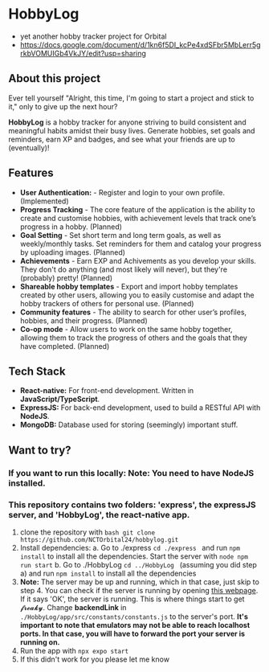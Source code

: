 # HobbyLog
- yet another hobby tracker project for Orbital
- https://docs.google.com/document/d/1kn6f5DI_kcPe4xdSFbr5MbLerr5grkbVOMUIGb4VkJY/edit?usp=sharing
## About this project
Ever tell yourself "Alright, this time, I'm going to start a project and stick to it," only to give up the next hour?

**HobbyLog** is a hobby tracker for anyone striving to build consistent and meaningful habits amidst their busy lives.  Generate hobbies, set goals and reminders, earn XP and badges, and see what your friends are up to (eventually)!

## Features
- **User Authentication:** -  Register and login to your own profile. (Implemented)
- **Progress Tracking** - The core feature of the application is the ability to create and customise hobbies, with achievement levels that track one’s progress in a hobby. (Planned)
- **Goal Setting** - Set short term and long term goals, as well as weekly/monthly tasks. Set reminders for them and catalog your progress by uploading images. (Planned)
- **Achievements** - Earn EXP and Achivements as you develop your skills. They don't do anything (and most likely will never), but they're (probably) pretty! (Planned)
- **Shareable hobby templates** - Export and import hobby templates created by other users, allowing you to easily customise and adapt the hobby trackers of others for personal use. (Planned)
- **Community features** - The ability to search for other user’s profiles, hobbies, and their progress. (Planned)
- **Co-op mode** - Allow users to work on the same hobby together, allowing them to track the progress of others and the goals that they have completed. (Planned)

## Tech Stack
- **React-native:** For front-end development. Written in **JavaScript/TypeScript**.
- **ExpressJS:** For back-end development, used to build a RESTful API with **NodeJS**.
- **MongoDB:** Database used for storing (seemingly) important stuff.

## Want to try?
### If you want to run this locally: Note: You need to have NodeJS installed.
### This repository contains two folders: 'express', the expressJS server, and 'HobbyLog', the react-native app.
1. clone the repository with ```bash git clone https://github.com/NCTOrbital24/hobbylog.git ```
2. Install dependencies:
   a. Go to ./express ```cd ./express ``` and run ```npm install``` to install all the dependencies. Start the server with ```node npm run start```
   b. Go to ./HobbyLog ```cd ../HobbyLog ``` (assuming you did step a) and run ```npm install``` to install all the dependencies
3. **Note:** The server may be up and running, which in that case, just skip to step 4. You can check if the server is running by opening [this webpage](domain=prepared-perch-dashing.ngrok-free.app). If it says 'OK', the server is running.
   This is where things start to get 𝓯𝓻𝓮𝓪𝓴𝔂. Change **backendLink** in ```./HobbyLog/app/src/constants/constants.js``` to the server's port.
   **It's important to note that emulators may not be able to reach localhost ports. In that case, you will have to forward the port your server is running on.**
5. Run the app with ```npx expo start```
6. If this didn't work for you please let me know



